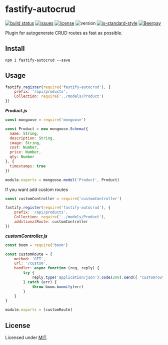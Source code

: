 # fastify-autocrud

[![build status](https://img.shields.io/travis/com/paranoiasystem/fastify-autocrud)](https://travis-ci.com/paranoiasystem/fastify-autocrud)
[![issues](https://img.shields.io/github/issues/paranoiasystem/fastify-autocrud)](https://github.com/paranoiasystem/fastify-autocrud/issues)
[![license](https://img.shields.io/github/license/paranoiasystem/fastify-autocrud)](./LICENSE)
![version](https://img.shields.io/npm/v/fastify-autocrud)
[![js-standard-style](https://img.shields.io/badge/code%20style-standard-brightgreen.svg?style=flat)](http://standardjs.com/)
[![Beerpay](https://beerpay.io/paranoiasystem/fastify-autocrud/badge.svg)](https://beerpay.io/paranoiasystem/fastify-autocrud)

Plugin for autogenerate CRUD routes as fast as possible. 

## Install 

```
npm i fastify-autocrud --save
```

## Usage

```js
fastify.register(require('fastify-autocrud'), {
    prefix: '/api/products',
    Collection: require('../models/Product')
})
```

**_Product.js_**
```js
const mongoose = require('mongoose')

const Product = new mongoose.Schema({
  name: String,
  description: String,
  image: String,
  cost: Number,
  price: Number,
  qty: Number
}, {
  timestamps: true
})

module.exports = mongoose.model('Product', Product)
```

If you want add custom routes

```js
const customController = require('customController')

fastify.register(require('fastify-autocrud'), {
    prefix: '/api/products',
    Collection: require('../models/Product'),
    additionalRoute: customController
})
```

**_customController.js_**
```js
const boom = require('boom')

const customRoute = {
    method: 'GET',
    url: '/custom',
    handler: async function (req, reply) {
        try {
            reply.type('application/json').code(200).send({ "customroute": "ok" })
        } catch (err) {
            throw boom.boomify(err)
        }
    }
}

module.exports = [customRoute]
```

## License

Licensed under [MIT](./LICENSE).